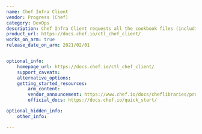```yaml
---
name: Chef Infra Client
vendor: Progress (Chef)
category: DevOps
description: Chef Infra Client requests all the cookbook files (including recipes, templates, resources, providers, attributes, and libraries) that it needs for every action identified in the run-list from the Chef Infra Server.
product_url: https://docs.chef.io/ctl_chef_client/
works_on_arm: true
release_date_on_arm: 2021/02/01


optional_info:
    homepage_url: https://docs.chef.io/ctl_chef_client/
    support_caveats:
    alternative_options:
    getting_started_resources:
        arm_content:
        vendor_announcement: https://www.chef.io/docs/cheflibraries/product-and-user-guides/chef-infra-client-16_product-guide.pdf?sfvrsn=6595b433_4
        official_docs: https://docs.chef.io/quick_start/

optional_hidden_info:
    other_info:

---
```

